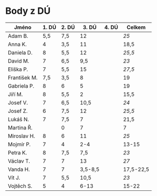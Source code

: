 # Body z DÚ

|Jméno		| 1. DÚ | 2. DÚ | 3. DÚ 	| 4. DÚ | Celkem    |
|---------------|-------|-------|---------------|-------|-----------|
| Adam B.	| 5,5	| 7,5	| 12		|	| *25*	|
| Anna K.	| 4	| 3,5	| 11		|	| 18,5	|
| Daniela D.	| 8	| 5,5	| 12		|	| *25,5* |
| David M.	| 7 	| 6,5	| 9,5		|	| *23*	|
| Eliška P.	| 7	| 5,5	| 15		|	| *27,5*	|
| František M.	| 7,5	| 3,5	| 8		|	| 19	|
| Gabriela P.	| 8	| 6	| 5		|	| 19	|
| Jiří M.	| 8	| 5,5	| 2		|	| 15,5	|
| Josef V. 	| 7	| 6,5	| 10,5		|	| *24*	|
| Josef Z.	| 6	| 7,5	| 12		|	| *25,5*	|
| Lukáš N.	| 7	| 7,5	| 7		|	| 21,5	|
| Martina Ř.	|	| 0	| 7		|	| 7	|
| Miroslav H.	| 8	| 6	| 11		|	| *25*	|
| Mojmír P.	| 7	| 4	| 2-4		|	| 13-15	|
| Petra K.	| 8	| 7,5	| 7,5		|	| *23*	|
| Václav T.	| 7	| 7	| 13		|	| *27*	|
| Vanda H.	| 7	| 7	| 3,5-8,5	|	| 17,5-22,5	|
| Vít J.	| 7	| 5,5	| 10,5		|	| *23*	|
| Vojtěch S.	| 5	| 4	| 6-13		|	| 15-22	|
